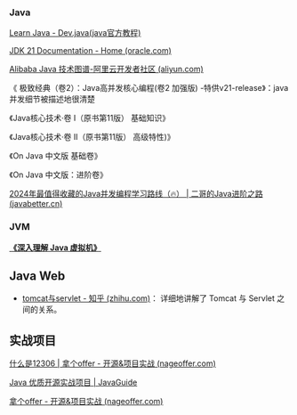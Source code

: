 ### Java

[Learn Java - Dev.java(java官方教程)](https://dev.java/learn/)

[JDK 21 Documentation - Home (oracle.com)](https://docs.oracle.com/en/java/javase/21/)

[Alibaba Java 技术图谱-阿里云开发者社区 (aliyun.com)](https://developer.aliyun.com/graph/java)

《 极致经典（卷2）：Java高并发核心编程(卷2 加强版) -特供v21-release》：java 并发细节被描述地很清楚

《Java核心技术·卷 I（原书第11版） 基础知识》

《Java核心技术·卷 II（原书第11版） 高级特性)》

《On Java 中文版 基础卷》

《On Java 中文版：进阶卷》

[2024年最值得收藏的Java并发编程学习路线（🔥） | 二哥的Java进阶之路 (javabetter.cn)](https://javabetter.cn/xuexiluxian/java/thread.html)



### JVM

**[《深入理解 Java 虚拟机》](https://book.douban.com/subject/34907497/)**





## Java Web

- [tomcat与servlet - 知乎 (zhihu.com)](https://zhuanlan.zhihu.com/p/465936851)：  详细地讲解了 Tomcat 与 Servlet 之间的关系。









## 实战项目

[什么是12306 | 拿个offer - 开源&项目实战 (nageoffer.com)](https://nageoffer.com/12306/#项目描述)

[Java 优质开源实战项目 | JavaGuide](https://javaguide.cn/open-source-project/practical-project.html)

[拿个offer - 开源&项目实战 (nageoffer.com)](https://nageoffer.com/)



